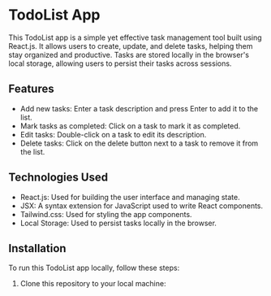 # TodoList App

This TodoList app is a simple yet effective task management tool built using React.js. It allows users to create, update, and delete tasks, helping them stay organized and productive. Tasks are stored locally in the browser's local storage, allowing users to persist their tasks across sessions.

## Features

- Add new tasks: Enter a task description and press Enter to add it to the list.
- Mark tasks as completed: Click on a task to mark it as completed.
- Edit tasks: Double-click on a task to edit its description.
- Delete tasks: Click on the delete button next to a task to remove it from the list.

## Technologies Used

- React.js: Used for building the user interface and managing state.
- JSX: A syntax extension for JavaScript used to write React components.
- Tailwind.css: Used for styling the app components.
- Local Storage: Used to persist tasks locally in the browser.

## Installation

To run this TodoList app locally, follow these steps:

1. Clone this repository to your local machine:

